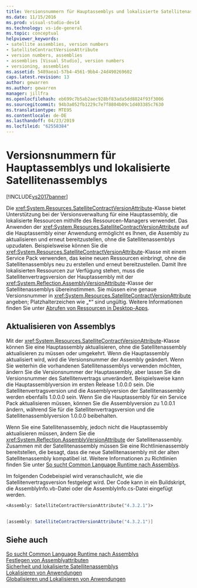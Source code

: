 ```yaml
---
title: Versionsnummern für Hauptassemblys und lokalisierte Satellitenassemblys | Microsoft-Dokumentation
ms.date: 11/15/2016
ms.prod: visual-studio-dev14
ms.technology: vs-ide-general
ms.topic: conceptual
helpviewer_keywords:
- satellite assemblies, version numbers
- SatelliteContractVersionAttribute
- version numbers, assemblies
- assemblies [Visual Studio], version numbers
- versioning, assemblies
ms.assetid: 5489aea1-57b4-4561-9bb4-24d490269602
caps.latest.revision: 13
author: gewarren
ms.author: gewarren
manager: jillfra
ms.openlocfilehash: eb699c7b5ab2aec928bf83ada5dd8824f93f3006
ms.sourcegitcommit: 94b3a052fb1229c7e7f8804b09c1d403385c7630
ms.translationtype: MTE95
ms.contentlocale: de-DE
ms.lasthandoff: 04/23/2019
ms.locfileid: "62558384"
---
```

# <a name="version-numbers-for-main-and-localized-satellite-assemblies"></a>Versionsnummern für Hauptassemblys und lokalisierte Satellitenassemblys
[!INCLUDE[vs2017banner](../includes/vs2017banner.md)]

Die <xref:System.Resources.SatelliteContractVersionAttribute>-Klasse bietet Unterstützung bei der Versionsverwaltung für eine Hauptassembly, die lokalisierte Ressourcen mithilfe des Ressourcen-Managers verwendet. Das Anwenden der <xref:System.Resources.SatelliteContractVersionAttribute> auf die Hauptassembly einer Anwendung ermöglicht es Ihnen, die Assembly zu aktualisieren und erneut bereitzustellen, ohne die Satellitenassemblys upzudaten. Beispielsweise können Sie die <xref:System.Resources.SatelliteContractVersionAttribute>-Klasse mit einem Service Pack verwenden, das keine neuen Ressourcen einbringt, ohne die Satellitenassemblys neu zu erstellen und erneut bereitzustellen. Damit Ihre lokalisierten Ressourcen zur Verfügung stehen, muss die Satellitenvertragsversion der Hauptassembly mit der <xref:System.Reflection.AssemblyVersionAttribute>-Klasse der Satellitenassemblys übereinstimmen. Sie müssen eine genaue Versionsnummer in <xref:System.Resources.SatelliteContractVersionAttribute> angeben; Platzhalterzeichen wie „*“ sind ungültig. Weitere Informationen finden Sie unter [Abrufen von Ressourcen in Desktop-Apps](http://msdn.microsoft.com/library/eca16922-1c46-4f68-aefe-e7a12283641f).  
  
## <a name="updating-assemblies"></a>Aktualisieren von Assemblys  
 Mit der <xref:System.Resources.SatelliteContractVersionAttribute>-Klasse können Sie eine Hauptassembly aktualisieren, ohne die Satellitenassembly aktualisieren zu müssen oder umgekehrt. Wenn die Hauptassembly aktualisiert wird, wird die Versionsnummer der Assembly geändert. Wenn Sie weiterhin die vorhandenen Satellitenassemblys verwenden möchten, ändern Sie die Versionsnummer der Hauptassembly, aber lassen Sie die Versionsnummer des Satellitenvertrags unverändert. Beispielsweise kann die Hauptassemblyversion im ersten Release 1.0.0.0 sein. Die Satellitenvertragsversion und die Assemblyversion der Satellitenassembly werden ebenfalls 1.0.0.0 sein. Wenn Sie die Hauptassembly für ein Service Pack aktualisieren müssen, können Sie die Assemblyversion zu 1.0.0.1 ändern, während Sie für die Satellitenvertragsversion und die Satellitenassemblyversion 1.0.0.0 beibehalten.  
  
 Wenn Sie eine Satellitenassembly, jedoch nicht die Hauptassembly aktualisieren müssen, ändern Sie die <xref:System.Reflection.AssemblyVersionAttribute> der Satellitenassembly. Zusammen mit der Satellitenassembly müssen Sie eine Richtlinienassembly bereitstellen, die besagt, dass die neue Satellitenassembly mit der alten Satellitenassembly kompatibel ist. Weitere Informationen zu Richtlinien finden Sie unter [So sucht Common Language Runtime nach Assemblys](http://msdn.microsoft.com/library/772ac6f4-64d2-4cfb-92fd-58096dcd6c34).  
  
 Im folgenden Codebeispiel wird veranschaulicht, wie die Satellitenvertragsversion festgelegt wird. Der Code kann in ein Buildskript, die AssemblyInfo.vb-Datei oder die AssemblyInfo.cs-Datei eingefügt werden.  
  
```vb  
<Assembly: SatelliteContractVersionAttribute("4.3.2.1")>  
  
```  
  
```csharp  
[assembly: SatelliteContractVersionAttribute("4.3.2.1")]  
```  
  
## <a name="see-also"></a>Siehe auch  
 [So sucht Common Language Runtime nach Assemblys](http://msdn.microsoft.com/library/772ac6f4-64d2-4cfb-92fd-58096dcd6c34)   
 [Festlegen von Assemblyattributen](http://msdn.microsoft.com/library/36a98a81-b5b5-4c19-912a-11f91eff7f4e)   
 [Sicherheit und lokalisierte Satellitenassemblys](../ide/security-and-localized-satellite-assemblies.md)   
 [Lokalisieren von Anwendungen](../ide/localizing-applications.md)   
 [Globalisieren und Lokalisieren von Anwendungen](../ide/globalizing-and-localizing-applications.md)
